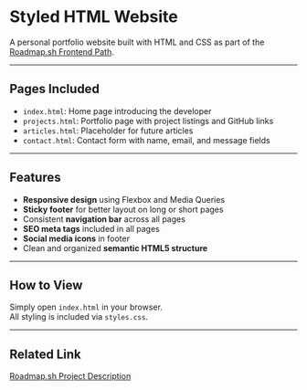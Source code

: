 # Styled HTML Website

A personal portfolio website built with HTML and CSS as part of the [Roadmap.sh Frontend Path](https://roadmap.sh/frontend/projects).

---

## Pages Included

- `index.html`: Home page introducing the developer
- `projects.html`: Portfolio page with project listings and GitHub links
- `articles.html`: Placeholder for future articles
- `contact.html`: Contact form with name, email, and message fields

---

## Features

- **Responsive design** using Flexbox and Media Queries
- **Sticky footer** for better layout on long or short pages
- Consistent **navigation bar** across all pages
- **SEO meta tags** included in all pages
- **Social media icons** in footer
- Clean and organized **semantic HTML5 structure**

---

## How to View

Simply open `index.html` in your browser.  
All styling is included via `styles.css`.

---

## Related Link

[Roadmap.sh Project Description](https://roadmap.sh/projects/styled-html-website)
